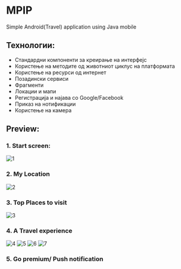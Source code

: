 # MPIP

Simple Android(Travel) application using Java mobile

## Технологии:

* Стандардни компоненти за креирање на интерфејс
* Користење на методите од животниот циклус на платформата
* Користење на ресурси од интернет
* Позадински сервиси
* Фрагменти
* Локации и мапи
* Регистрација и најава со Google/Facebook
* Приказ на нотификации
* Користење на камера



## Preview:

### 1. Start screen:

![1](https://i.postimg.cc/J75jwXkx/1.jpg)

### 2. My Location


![2](https://i.postimg.cc/RZ53NVKh/2.jpg)

### 3. Top Places to visit


![3](https://i.postimg.cc/k5ywTHqN/3.jpg)

### 4. A Travel experience

![4](https://i.postimg.cc/LsvBtZ3N/4-1.jpg)
![5](https://i.postimg.cc/qRSmK3pW/4-2.jpg)
![6](https://i.postimg.cc/NFXdkjMF/4-3.jpg)
![7](https://i.postimg.cc/m2GjGRk3/4-4.jpg)

### 5. Go premium/ Push notification





